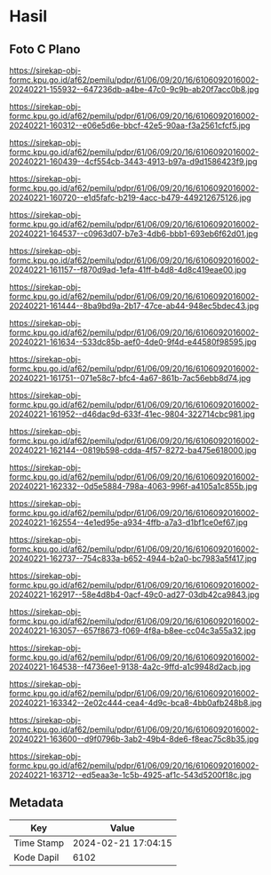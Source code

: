 # Hasil

## Foto C Plano

https://sirekap-obj-formc.kpu.go.id/af62/pemilu/pdpr/61/06/09/20/16/6106092016002-20240221-155932--647236db-a4be-47c0-9c9b-ab20f7acc0b8.jpg

https://sirekap-obj-formc.kpu.go.id/af62/pemilu/pdpr/61/06/09/20/16/6106092016002-20240221-160312--e06e5d6e-bbcf-42e5-90aa-f3a2561cfcf5.jpg

https://sirekap-obj-formc.kpu.go.id/af62/pemilu/pdpr/61/06/09/20/16/6106092016002-20240221-160439--4cf554cb-3443-4913-b97a-d9d1586423f9.jpg

https://sirekap-obj-formc.kpu.go.id/af62/pemilu/pdpr/61/06/09/20/16/6106092016002-20240221-160720--e1d5fafc-b219-4acc-b479-449212675126.jpg

https://sirekap-obj-formc.kpu.go.id/af62/pemilu/pdpr/61/06/09/20/16/6106092016002-20240221-164537--c0963d07-b7e3-4db6-bbb1-693eb6f62d01.jpg

https://sirekap-obj-formc.kpu.go.id/af62/pemilu/pdpr/61/06/09/20/16/6106092016002-20240221-161157--f870d9ad-1efa-41ff-b4d8-4d8c419eae00.jpg

https://sirekap-obj-formc.kpu.go.id/af62/pemilu/pdpr/61/06/09/20/16/6106092016002-20240221-161444--8ba9bd9a-2b17-47ce-ab44-948ec5bdec43.jpg

https://sirekap-obj-formc.kpu.go.id/af62/pemilu/pdpr/61/06/09/20/16/6106092016002-20240221-161634--533dc85b-aef0-4de0-9f4d-e44580f98595.jpg

https://sirekap-obj-formc.kpu.go.id/af62/pemilu/pdpr/61/06/09/20/16/6106092016002-20240221-161751--071e58c7-bfc4-4a67-861b-7ac56ebb8d74.jpg

https://sirekap-obj-formc.kpu.go.id/af62/pemilu/pdpr/61/06/09/20/16/6106092016002-20240221-161952--d46dac9d-633f-41ec-9804-322714cbc981.jpg

https://sirekap-obj-formc.kpu.go.id/af62/pemilu/pdpr/61/06/09/20/16/6106092016002-20240221-162144--0819b598-cdda-4f57-8272-ba475e618000.jpg

https://sirekap-obj-formc.kpu.go.id/af62/pemilu/pdpr/61/06/09/20/16/6106092016002-20240221-162332--0d5e5884-798a-4063-996f-a4105a1c855b.jpg

https://sirekap-obj-formc.kpu.go.id/af62/pemilu/pdpr/61/06/09/20/16/6106092016002-20240221-162554--4e1ed95e-a934-4ffb-a7a3-d1bf1ce0ef67.jpg

https://sirekap-obj-formc.kpu.go.id/af62/pemilu/pdpr/61/06/09/20/16/6106092016002-20240221-162737--754c833a-b652-4944-b2a0-bc7983a5f417.jpg

https://sirekap-obj-formc.kpu.go.id/af62/pemilu/pdpr/61/06/09/20/16/6106092016002-20240221-162917--58e4d8b4-0acf-49c0-ad27-03db42ca9843.jpg

https://sirekap-obj-formc.kpu.go.id/af62/pemilu/pdpr/61/06/09/20/16/6106092016002-20240221-163057--657f8673-f069-4f8a-b8ee-cc04c3a55a32.jpg

https://sirekap-obj-formc.kpu.go.id/af62/pemilu/pdpr/61/06/09/20/16/6106092016002-20240221-164538--f4736ee1-9138-4a2c-9ffd-a1c9948d2acb.jpg

https://sirekap-obj-formc.kpu.go.id/af62/pemilu/pdpr/61/06/09/20/16/6106092016002-20240221-163342--2e02c444-cea4-4d9c-bca8-4bb0afb248b8.jpg

https://sirekap-obj-formc.kpu.go.id/af62/pemilu/pdpr/61/06/09/20/16/6106092016002-20240221-163600--d9f0796b-3ab2-49b4-8de6-f8eac75c8b35.jpg

https://sirekap-obj-formc.kpu.go.id/af62/pemilu/pdpr/61/06/09/20/16/6106092016002-20240221-163712--ed5eaa3e-1c5b-4925-af1c-543d5200f18c.jpg


## Metadata

| Key        | Value               |
| ---------- | ------------------- |
| Time Stamp | 2024-02-21 17:04:15 |
| Kode Dapil | 6102                |



